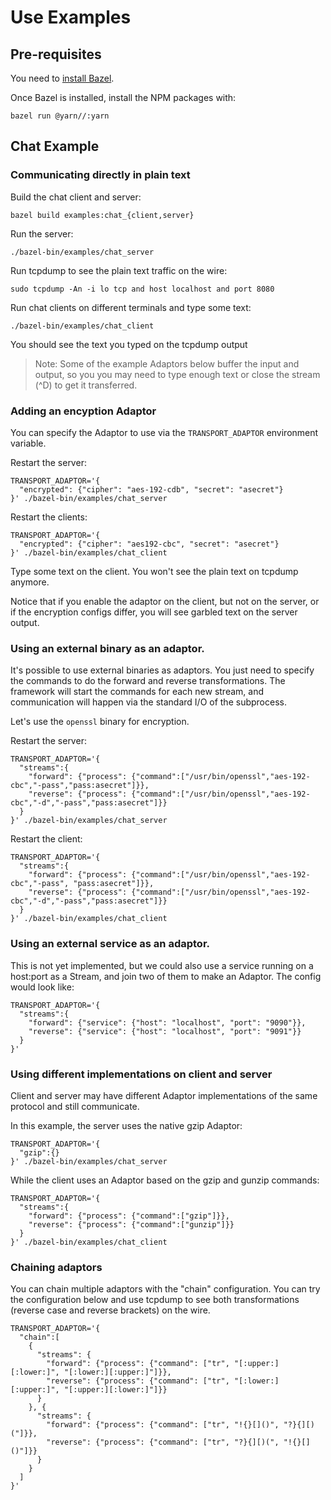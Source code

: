 # Use Examples

## Pre-requisites

You need to [install Bazel](https://docs.bazel.build/versions/master/install.html).

Once Bazel is installed, install the NPM packages with:
```
bazel run @yarn//:yarn
```

## Chat Example

### Communicating directly in plain text

Build the chat client and server:
```
bazel build examples:chat_{client,server}
```

Run the server:
```
./bazel-bin/examples/chat_server
```

Run tcpdump to see the plain text traffic on the wire:
```
sudo tcpdump -An -i lo tcp and host localhost and port 8080
```

Run chat clients on different terminals and type some text:
```
./bazel-bin/examples/chat_client
```

You should see the text you typed on the tcpdump output

> Note: Some of the example Adaptors below buffer the input and output, so you you may need to type
enough text or close the stream (^D) to get it transferred.

### Adding an encyption Adaptor

You can specify the Adaptor to use via the `TRANSPORT_ADAPTOR` environment variable.

Restart the server:
```
TRANSPORT_ADAPTOR='{
  "encrypted": {"cipher": "aes-192-cdb", "secret": "asecret"}
}' ./bazel-bin/examples/chat_server
```

Restart the clients:
```
TRANSPORT_ADAPTOR='{
  "encrypted": {"cipher": "aes192-cbc", "secret": "asecret"}
}' ./bazel-bin/examples/chat_client
```

Type some text on the client. You won't see the plain text on tcpdump anymore.

Notice that if you enable the adaptor on the client, but not on the server, or if the encryption configs differ, you will see garbled text on the server output.

### Using an external binary as an adaptor.

It's possible to use external binaries as adaptors. You just need to specify the commands to do the forward and reverse transformations. The framework will start the commands for each new stream, and communication will happen via the standard I/O of the subprocess.

Let's use the `openssl` binary for encryption.

Restart the server:
```
TRANSPORT_ADAPTOR='{
  "streams":{
    "forward": {"process": {"command":["/usr/bin/openssl","aes-192-cbc","-pass","pass:asecret"]}},
    "reverse": {"process": {"command":["/usr/bin/openssl","aes-192-cbc","-d","-pass","pass:asecret"]}}
  }
}' ./bazel-bin/examples/chat_server
```

Restart the client:
```
TRANSPORT_ADAPTOR='{
  "streams":{
    "forward": {"process": {"command":["/usr/bin/openssl","aes-192-cbc","-pass", "pass:asecret"]}},
    "reverse": {"process": {"command":["/usr/bin/openssl","aes-192-cbc","-d","-pass","pass:asecret"]}}
  }
}' ./bazel-bin/examples/chat_client
```

### Using an external service as an adaptor.

This is not yet implemented, but we could also use a service running on a host:port as a Stream,
and join two of them to make an Adaptor. The config would look like:

```
TRANSPORT_ADAPTOR='{
  "streams":{
    "forward": {"service": {"host": "localhost", "port": "9090"}},
    "reverse": {"service": {"host": "localhost", "port": "9091"}}
  }
}'
```

### Using different implementations on client and server

Client and server may have different Adaptor implementations of the same protocol and still communicate.

In this example, the server uses the native gzip Adaptor:
```
TRANSPORT_ADAPTOR='{
  "gzip":{}
}' ./bazel-bin/examples/chat_server
```

While the client uses an Adaptor based on the gzip and gunzip commands:
```
TRANSPORT_ADAPTOR='{
  "streams":{
    "forward": {"process": {"command":["gzip"]}},
    "reverse": {"process": {"command":["gunzip"]}}
  }
}' ./bazel-bin/examples/chat_client
```

### Chaining adaptors

You can chain multiple adaptors with the "chain" configuration. You can try the configuration below and
use tcpdump to see both transformations (reverse case and reverse brackets) on the wire.

```
TRANSPORT_ADAPTOR='{
  "chain":[
    {
      "streams": {
        "forward": {"process": {"command": ["tr", "[:upper:][:lower:]", "[:lower:][:upper:]"]}},
        "reverse": {"process": {"command": ["tr", "[:lower:][:upper:]", "[:upper:][:lower:]"]}}
      }
    }, {
      "streams": {
        "forward": {"process": {"command": ["tr", "!{}[]()", "?}{][)("]}},
        "reverse": {"process": {"command": ["tr", "?}{][)(", "!{}[]()"]}}
      }
    }
  ]
}'
```
